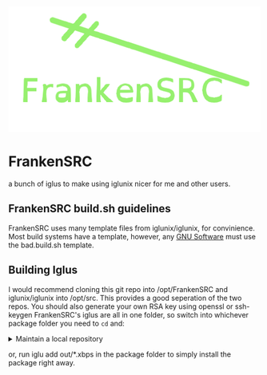 ![FrankenSRC Logo, which consists of a cartoony teal green stitch with FrankenSRC in a monospace teal green opendyslexic font](.imgs/frankensrc.png)

# FrankenSRC
a bunch of iglus to make using iglunix nicer for me and other users.

## FrankenSRC build.sh guidelines
FrankenSRC uses many template files from iglunix/iglunix, for convinience. Most build systems have a template, 
 however, any [GNU Software](https://www.gnu.org/software/software.en.html) must use the bad.build.sh template.

## Building Iglus
I would recommend cloning this git repo into /opt/FrankenSRC and iglunix/iglunix into /opt/src.
This provides a good seperation of the two repos. You should also generate your own RSA key using 
openssl or ssh-keygen  FrankenSRC's iglus are all in one folder, so switch into whichever package
folder you need to `cd` and:
	
<details>
   <summary>Maintain a local repository</summary>

1. run ``Iglupkg fbp``
2. copy xbps package from out to your repo dir
3. create repository: ``xbps-rindex -fa /path/to/dir/*.xbps``
4. sign repository: ``xbps-rindex --sign --signedby 'Igluser <iglu@iglunix.org>' --privkey <your RSA key> /path/to/dir/``
</details>

or, run iglu add out/*.xbps in the package folder to simply install the package right away. 
